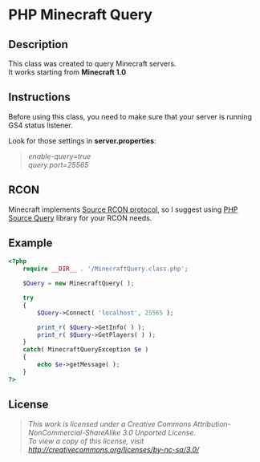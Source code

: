 # PHP Minecraft Query

## Description
This class was created to query Minecraft servers.<br>
It works starting from **Minecraft 1.0**

## Instructions
Before using this class, you need to make sure that your server is running GS4 status listener.

Look for those settings in **server.properties**:

> *enable-query=true*<br>
> *query.port=25565*

## RCON
Minecraft implements [Source RCON protocol](https://developer.valvesoftware.com/wiki/Source_RCON_Protocol), so I suggest using [PHP Source Query](https://github.com/xPaw/PHP-Source-Query-Class) library for your RCON needs.

## Example
```php
<?php
	require __DIR__ . '/MinecraftQuery.class.php';

	$Query = new MinecraftQuery( );

	try
	{
		$Query->Connect( 'localhost', 25565 );

		print_r( $Query->GetInfo( ) );
		print_r( $Query->GetPlayers( ) );
	}
	catch( MinecraftQueryException $e )
	{
		echo $e->getMessage( );
	}
?>
```

## License
> *This work is licensed under a Creative Commons Attribution-NonCommercial-ShareAlike 3.0 Unported License.<br>
> To view a copy of this license, visit http://creativecommons.org/licenses/by-nc-sa/3.0/*
